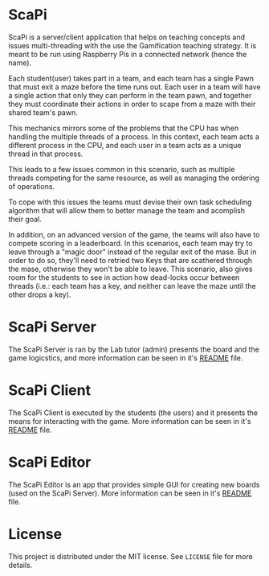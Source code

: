 # ScaPi
ScaPi is a server/client application that helps on teaching concepts and issues multi-threading with the use the Gamification teaching strategy. It is meant to be run using Raspberry Pis in a connected network (hence the name).

Each student(user) takes part in a team, and each team has a single Pawn that must exit a maze before the time runs out. Each user in a team will have a single action that only they can perform in the team pawn, and together they must coordinate their actions in order to scape from a maze with their shared team's pawn.

This mechanics mirrors some of the problems that the CPU has when handling the multiple threads of a process. In this context, each team acts a different process in the CPU, and each user in a team acts as a unique thread in that process.

This leads to a few issues common in this scenario, such as multiple threads competing for the same resource, as well as managing the ordering of operations.

To cope with this issues the teams must devise their own task scheduling algorithm that will allow them to better manage the team and acomplish their goal.

In addition, on an advanced version of the game, the teams will also have to compete scoring in a leaderboard. In this scenarios, each team may try to leave through a "magic door" instead of the regular exit of the mase. But in order to do so, they'll need to retried two Keys that are scathered through the mase, otherwise they won't be able to leave. This scenario, also gives room for the students to see in action how dead-locks occur between threads (i.e.: each team has a key, and neither can leave the maze until the other drops a key).

# ScaPi Server
The ScaPi Server is ran by the Lab tutor (admin) presents the board and the game logicstics, and more information can be seen in it's [README](/server/README.md) file.

# ScaPi Client
The ScaPi Client is executed by the students (the users) and it presents the means for interacting with the game. More information can be seen in it's [README](/client/README.md) file.

# ScaPi Editor
The ScaPi Editor is an app that provides simple GUI for creating new boards (used on the ScaPi Server). More information can be seen in it's [README](/editor/README.md) file.

# License
This project is distributed under the MIT license. See `LICENSE` file for more details.